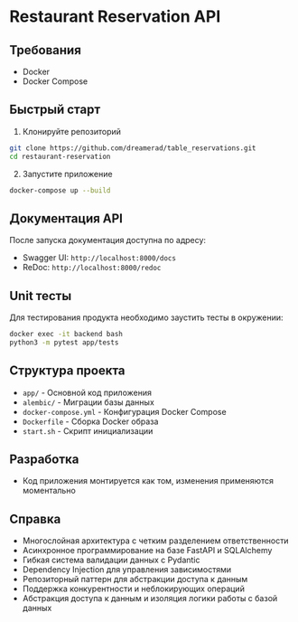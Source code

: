 # Restaurant Reservation API

## Требования
- Docker
- Docker Compose

## Быстрый старт

1. Клонируйте репозиторий
```bash
git clone https://github.com/dreamerad/table_reservations.git
cd restaurant-reservation
```

2. Запустите приложение
```bash
docker-compose up --build
```

## Документация API
После запуска документация доступна по адресу:
- Swagger UI: `http://localhost:8000/docs`
- ReDoc: `http://localhost:8000/redoc`

## Unit тесты
Для тестирования продукта необходимо заустить тесты в окружении:
```bash
docker exec -it backend bash
python3 -m pytest app/tests
```

## Структура проекта
- `app/` - Основной код приложения
- `alembic/` - Миграции базы данных
- `docker-compose.yml` - Конфигурация Docker Compose
- `Dockerfile` - Сборка Docker образа
- `start.sh` - Скрипт инициализации

## Разработка
- Код приложения монтируется как том, изменения применяются моментально

## Справка
- Многослойная архитектура с четким разделением ответственности
- Асинхронное программирование на базе FastAPI и SQLAlchemy
- Гибкая система валидации данных с Pydantic
- Dependency Injection для управления зависимостями
- Репозиторный паттерн для абстракции доступа к данным
- Поддержка конкурентности и неблокирующих операций
- Абстракция доступа к данным и изоляция логики работы с базой данных
